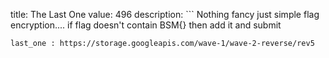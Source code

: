 title: The Last One
value: 496
description: ```
Nothing fancy just simple flag encryption....
if flag doesn't contain BSM{} then add it and submit
```
last_one : https://storage.googleapis.com/wave-1/wave-2-reverse/rev5